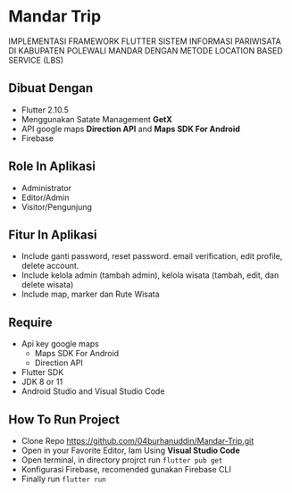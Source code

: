 # Mandar Trip
IMPLEMENTASI FRAMEWORK FLUTTER SISTEM INFORMASI PARIWISATA DI KABUPATEN POLEWALI MANDAR DENGAN METODE LOCATION BASED SERVICE (LBS)

## Dibuat Dengan 
- Flutter 2.10.5
- Menggunakan Satate Management <B>GetX</B>
- API google maps <b>Direction API</b> and <b>Maps SDK For Android</b>
- Firebase

## Role In Aplikasi
- Administrator 
- Editor/Admin 
- Visitor/Pengunjung

## Fitur In Aplikasi
- Include ganti password, reset password. email verification, edit profile, delete account.
- Include kelola admin (tambah admin), kelola wisata (tambah, edit, dan delete wisata)
- Include map, marker dan Rute Wisata

## Require
- Api key google maps
    - Maps SDK For Android
    - Direction API
- Flutter SDK
- JDK 8 or 11
- Android Studio and Visual Studio Code

## How To Run Project
- Clone Repo https://github.com/04burhanuddin/Mandar-Trip.git
- Open in your Favorite Editor, Iam Using <b>Visual Studio Code</b>
- Open terminal, in directory projrct run ```flutter pub get```
- Konfigurasi Firebase, recomended gunakan Firebase CLI
- Finally run ```flutter run```
